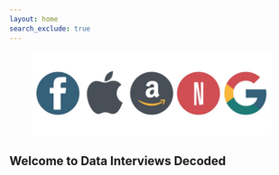 ```yaml
---
layout: home
search_exclude: true
---
```

<center>
  <figure>
    <img src="https://github.com/kennedykwangari/Data-Interviews-Decoded/blob/master/images/faang.jpg">
  </figure>
</center>

## Welcome to Data Interviews Decoded

